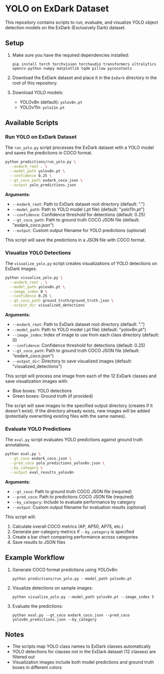 # YOLO on ExDark Dataset

This repository contains scripts to run, evaluate, and visualize YOLO object detection models on the ExDark (Exclusively Dark) dataset.

## Setup

1. Make sure you have the required dependencies installed:

   ```
   pip install torch torchvision torchaudio transformers ultralytics opencv-python numpy matplotlib tqdm pillow pycocotools
   ```

2. Download the ExDark dataset and place it in the `ExDark` directory in the root of this repository.

3. Download YOLO models:
   - YOLOv8n (default): `yolov8n.pt`
   - YOLOv11n: `yolo11n.pt`

## Available Scripts

### Run YOLO on ExDark Dataset

The `run_yolo.py` script processes the ExDark dataset with a YOLO model and saves the predictions in COCO format.

```bash
python predictions/run_yolo.py \
  --exdark_root . \
  --model_path yolov8n.pt \
  --confidence 0.25 \
  --gt_coco_path exdark_coco.json \
  --output yolo_predictions.json
```

**Arguments:**

- `--exdark_root`: Path to ExDark dataset root directory (default: ".")
- `--model_path`: Path to YOLO model (.pt file) (default: "yolo11n.pt")
- `--confidence`: Confidence threshold for detections (default: 0.25)
- `--gt_coco_path`: Path to ground truth COCO JSON file (default: "exdark_coco.json")
- `--output`: Custom output filename for YOLO predictions (optional)

This script will save the predictions in a JSON file with COCO format.

### Visualize YOLO Detections

The `visualize_yolo.py` script creates visualizations of YOLO detections on ExDark images.

```bash
python visualize_yolo.py \
  --exdark_root . \
  --model_path yolov8n.pt \
  --image_index 0 \
  --confidence 0.25 \
  --gt_coco_path ground_truth/ground_truth.json \
  --output_dir visualized_detections
```

**Arguments:**

- `--exdark_root`: Path to ExDark dataset root directory (default: ".")
- `--model_path`: Path to YOLO model (.pt file) (default: "yolov8n.pt")
- `--image_index`: Index of image to use from each class directory (default: 0)
- `--confidence`: Confidence threshold for detections (default: 0.25)
- `--gt_coco_path`: Path to ground truth COCO JSON file (default: "exdark_coco.json")
- `--output_dir`: Directory to save visualized images (default: "visualized_detections")

This script will process one image from each of the 12 ExDark classes and save visualization images with:

- Blue boxes: YOLO detections
- Green boxes: Ground truth (if provided)

The script will save images to the specified output directory (creates if it doesn't exist). If the directory already exists, new images will be added (potentially overwriting existing files with the same names).

### Evaluate YOLO Predictions

The `eval.py` script evaluates YOLO predictions against ground truth annotations.

```bash
python eval.py \
  --gt_coco exdark_coco.json \
  --pred_coco yolo_predictions_yolov8n.json \
  --by_category \
  --output eval_results_yolov8n
```

**Arguments:**

- `--gt_coco`: Path to ground truth COCO JSON file (required)
- `--pred_coco`: Path to predictions COCO JSON file (required)
- `--by_category`: Include to evaluate performance by category
- `--output`: Custom output filename for evaluation results (optional)

This script will:

1. Calculate overall COCO metrics (AP, AP50, AP75, etc.)
2. Generate per-category metrics if `--by_category` is specified
3. Create a bar chart comparing performance across categories
4. Save results to JSON files

## Example Workflow

1. Generate COCO format predictions using YOLOv8n:

   ```
   python predictions/run_yolo.py --model_path yolov8n.pt
   ```

2. Visualize detections on sample images:

   ```
   python visualize_yolo.py --model_path yolov8n.pt --image_index 5
   ```

3. Evaluate the predictions:
   ```
   python eval.py --gt_coco exdark_coco.json --pred_coco yolov8n_predictions.json --by_category
   ```

## Notes

- The scripts map YOLO class names to ExDark classes automatically
- YOLO detections for classes not in the ExDark dataset (12 classes) are filtered out
- Visualization images include both model predictions and ground truth boxes in different colors

